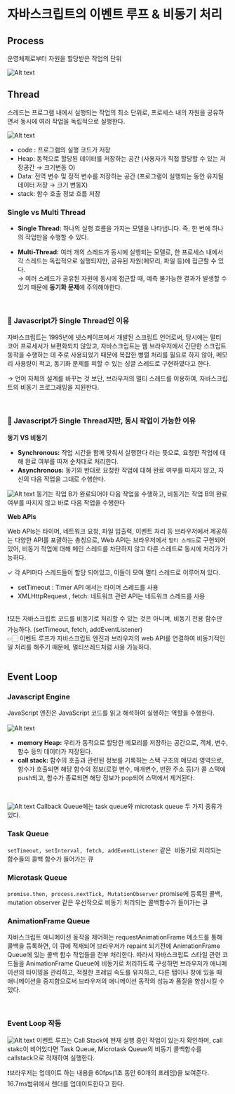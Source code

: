 # 자바스크립트의 이벤트 루프 & 비동기 처리

## Process

운영체제로부터 자원을 할당받은 작업의 단위

![Alt text](./images/image.png)

## Thread

스레드는 프로그램 내에서 실행되는 작업의 최소 단위로, 프로세스 내의 자원을 공유하면서 동시에 여러 작업을 독립적으로 실행한다.

![Alt text](./images/image-1.png)

- code : 프로그램의 실행 코드가 저장
- Heap: 동적으로 할당된 데이터를 저장하는 공간 (사용자가 직접 할당할 수 있는 저장공간 → 크기변동 O)
- Data: 전역 변수 및 정적 변수를 저장하는 공간 (프로그램이 실행되는 동안 유지될 데이터 저장 → 크기 변동X)
- stack: 함수 호출 정보 흐름 저장

### Single vs Multi Thread

- **Single Thread:** 하나의 실행 흐름을 가지는 모델을 나타냅니다. 즉, 한 번에 하나의 작업만을 수행할 수 있다.

- **Multi-Thread:** 여러 개의 스레드가 동시에 실행되는 모델로, 한 프로세스 내에서 각 스레드는 독립적으로 실행되지만, 공유된 자원(메모리, 파일 등)에 접근할 수 있다.
  <br>→ 여러 스레드가 공유된 자원에 동시에 접근할 때, 예측 불가능한 결과가 발생할 수 있기 때문에 **동기화 문제**에 주의해야한다.

<br>

### 🤔 Javascript가 Single Thread인 이유

자바스크립트는 1995년에 넷스케이프에서 개발된 스크립트 언어로써, 당시에는 멀티 코어 프로세서가 보편화되지 않았고, 자바스크립트는 웹 브라우저에서 간단한 스크립트 동작을 수행하는 데 주로 사용되었기 때문에 복잡한 병렬 처리를 필요로 하지 않아, 메모리 사용량이 적고, 동기화 문제를 피할 수 있는 싱글 스레드로 구현하였다고 한다.

→ 언어 자체의 설계를 바꾸는 것 보단, 브라우저의 멀티 스레드를 이용하여, 자바스크립트의 비동기 프로그래밍을 지원한다.

<br>

### 🤔 Javascript가 Single Thread지만, 동시 작업이 가능한 이유

**동기 VS 비동기**

- **Synchronous:** 작업 시간을 함께 맞춰서 실행한다 라는 뜻으로, 요청한 작업에 대해 완료 여부를 따져 순차대로 처리한다.
- **Asynchronous:** 동기와 반대로 요청한 작업에 대해 완료 여부를 따지지 않고, 자신의 다음 작업을 그대로 수행한다.

![Alt text](./images/image-7.png)
동기는 작업 B가 완료되어야 다음 작업을 수행하고, 비동기는 작업 B의 완료 여부를 따지지 않고 바로 다음 작업을 수행한다
<br>

**Web APIs**

Web APIs는 타이머, 네트워크 요청, 파일 입출력, 이벤트 처리 등 브라우저에서 제공하는 다양한 API를 포괄하는 총칭으로, Web API는 브라우저에서 `멀티 스레드`로 구현되어 있어, 비동기 작업에 대해 메인 스레드를 차단하지 않고 다른 스레드로 동시에 처리가 가능하다.

✓ 각 API마다 스레드들이 할당 되어있고, 이들이 모여 멀티 스레드로 이루어져 있다.

- setTimeout : Timer API 에서는 타이머 스레드를 사용
- XMLHttpRequest , fetch: 네트워크 관련 API는 네트워크 스레드를 사용

<br>
❗️모든 자바스크립트 코드를 비동기로 처리할 수 있는 것은 아니며, 비동기 전용 함수만 가능하다. (setTimeout, fetch, addEventListener)
<br>
👉🏻 이벤트 루프가 자바스크립트 엔진과 브라우저의 web API를 연결하여 비동기적인 일 처리를 해주기 때문에, 멀티쓰레드처럼 사용 가능하다.

<br>
<br>

## Event Loop

### Javascript Engine

JavaScript 엔진은 JavaScript 코드를 읽고 해석하여 실행하는 역할을 수행한다.
<br>
<br>
![Alt text](./images/image-2.png)

- **memory Heap:** 우리가 동적으로 할당한 메모리를 저장하는 공간으로, 객체, 변수, 함수 등의 데이터가 저장된다.
- **call stack:** 함수의 호출과 관련된 정보를 기록하는 스택 구조의 메모리 영역으로,
  함수가 호출되면 해당 함수의 정보(로컬 변수, 매개변수, 반환 주소 등)가 콜 스택에 push되고, 함수가 종료되면 해당 정보가 pop되어 스택에서 제거된다.

<br>

![Alt text](./images/image-3.png)
Callback Queue에는 task queue와 microtask queue 두 가지 종류가 있다. 
<br>

### Task Queue

`setTimeout, setInterval, fetch, addEventListener` 같은  비동기로 처리되는 함수들의 콜백 함수가 들어가는 큐

### Microtask Queue

`promise.then, process.nextTick, MutationObserver`
promise에 등록된 콜백, mutation observer 같은 우선적으로 비동기 처리되는 콜백함수가 들어가는 큐

### AnimationFrame Queue

자바스크립트 애니메이션 동작을 제어하는 requestAnimationFrame 메소드를 통해 콜백을 등록하면, 이 큐에 적재되어 브라우저가 repaint 되기전에 AnimationFrame Queue에 있는 콜백 함수 작업들을 전부 처리한다. 따라서 자바스크립트 스타일 관련 코드들을 AnimationFrame Queue에 비동기로 처리하도록 구성하면 브라우저가 애니메이션의 타이밍을 관리하고, 적절한 프레임 속도를 유지하고, 다른 탭이나 창에 있을 때 애니메이션을 중지함으로써 브라우저의 애니메이션 동작의 성능과 품질을 향상시킬 수 있다.

<br>

### Event Loop 작동

![Alt text](./images/image-4.png)
이벤트 루프는 Call Stack에 현재 실행 중인 작업이 있는지 확인하며, call stakc이 비어있다면 Task Queue, Microtask Queue의 비동기 콜백함수를 callstack으로 적재하여 실행한다.

❗️브라우저는 업데이트 하는 내용을 60fps(1초 동안 60개의 프레임)을 보여준다. 16.7ms범위에서 렌더를 업데이트한다고 한다.

<br>
